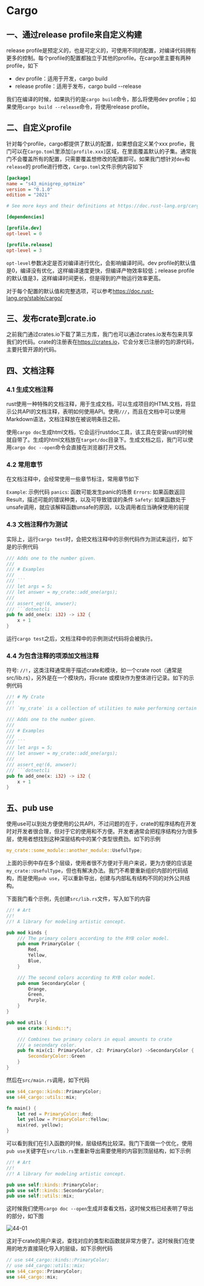 # Cargo

## 一、通过release profile来自定义构建

release profile是预定义的，也是可定义的，可使用不同的配置，对编译代码拥有更多的控制。每个profile的配置都独立于其他的profile。在cargo里主要有两种profile，如下

- dev profile：适用于开发，cargo build
- release profile：适用于发布，cargo build --release

我们在编译的时候，如果执行的是`cargo build`命令，那么将使用dev profile；如果使用`cargo build --release`命令，将使用release profile。

## 二、自定义profile

针对每个profile，cargo都提供了默认的配置，如果想自定义某个xxx profie，我门可以在`Cargo.toml`里添加`[profile.xxx]`区域，在里面覆盖默认的子集。通常我门不会覆盖所有的配置，只需要覆盖想修改的配置即可。如果我门想针对`dev`和`release`的 profle进行修改，`Cargo.toml`文件示例内容如下

```ini
[package]
name = "s43_minigrep_optmize"
version = "0.1.0"
edition = "2021"

# See more keys and their definitions at https://doc.rust-lang.org/cargo/reference/manifest.html

[dependencies]

[profile.dev]
opt-level = 0

[profile.release]
opt-level = 3
```

`opt-level`参数决定是否对编译进行优化，会影响编译时间。dev profile的默认值是0，编译没有优化，这样编译速度更快，但编译产物效率较低；release profile的默认值是3，这样编译时间更长，但是得到的产物运行效率更高。

对于每个配置的默认值和完整选项，可以参考<https://doc.rust-lang.org/stable/cargo/>

## 三、发布crate到crate.io

之前我门通过crates.io下载了第三方库，我门也可以通过crates.io发布包来共享我们的代码。crate的注册表在<https://crates.io>，它会分发已注册的包的源代码，主要托管开源的代码。

## 四、文档注释

### 4.1 生成文档注释

rust使用一种特殊的文档注释，用于生成文档，可以生成项目的HTML文档，将显示公共API的文档注释，表明如何使用API。使用`///`，而且在文档中可以使用Markdown语法，文档注释放在被说明条目之前。

使用`cargo doc`生成html文档，它会运行rustdoc工具，该工具在安装rust的时候就自带了。生成的html文档放在`target/doc`目录下。生成文档之后，我门可以使用`cargo doc --open`命令会直接在浏览器打开文档。

### 4.2 常用章节

在文档注释中，会经常使用一些章节标注，常用章节如下

`Example`: 示例代码
`panics`: 函数可能发生panic的场景
`Errors`: 如果函数返回Result，描述可能的错误种类，以及可导致错误的条件
`Safety`: 如果函数处于unsafe调用，就应该解释函数unsafe的原因，以及调用者应当确保使用的前提

### 4.3 文档注释作为测试

实际上，运行`cargo test`时，会把文档注释中的示例代码作为测试来运行，如下是的示例代码

```rust
/// Adds one to the number given.
/// 
/// # Examples
///
/// ```
/// let args = 5;
/// let answer = my_crate::add_one(args);
/// 
/// assert_eq!(6, anwser);
/// ```dotnetcli
pub fn add_one(x: i32) -> i32 {
    x + 1
}
```

运行`cargo test`之后，文档注释中的示例测试代码将会被执行。

### 4.4 为包含注释的项添加文档注释

符号: `//!`，这类注释通常用于描述crate和模块，如一个crate root（通常是src/lib.rs），另外是在一个模块内，将crate 或模块作为整体进行记录。如下的示例代码

```rust
//! # My Crate
//! 
//! `my_crate` is a collection of utilities to make performing certain calculations more convenient

/// Adds one to the number given.
/// 
/// # Examples
///
/// ```
/// let args = 5;
/// let answer = my_crate::add_one(args);
/// 
/// assert_eq!(6, anwser);
/// ```dotnetcli
pub fn add_one(x: i32) -> i32 {
    x + 1
}
```

## 五、pub use

使用use可以到处方便使用的公共API，不过问题的在于，crate的程序结构在开发时对开发者很合理，但对于它的使用和不方便。开发者通常会把程序结构分为很多层，使用者想找到这种深层结构中的某个类型很费劲。如下的示例

```rust
my_crate::some_module::another_module::UsefulType;
```

上面的示例中存在多个层级，使用者很不方便对于用户来说，更为方便的应该是`my_crate::UsefulType`，但也有解决办法。我门不希要重新组织内部的代码结构，而是使用`pub use`，可以重新导出，创建与内部私有结构不同的对外公共结构。

下面我门看个示例，先创建`src/lib.rs`文件，写入如下的内容

```rust
//! # Art
//! 
//! A library for modeling artistic concept.

pub mod kinds {
    /// The primary colors according to the RYB color model.
    pub enum PrimaryColor {
        Red,
        Yellow,
        Blue,
    }

    /// The second colors according to RYB color model.
    pub enum SecondaryColor {
        Orange,
        Green,
        Purple,
    }
}

pub mod utils {
    use crate::kinds::*;

    /// Combines two primary colors in equal amounts to crate
    /// a secondary color.
    pub fn mix(c1: PrimaryColor, c2: PrimaryColor) ->SecondaryColor {
        SecondaryColor::Green
    }
}
```

然后在`src/main.rs`调用，如下代码

```rust
use s44_cargo::kinds::PrimaryColor;
use s44_cargo::utils::mix;

fn main() {
    let red = PrimaryColor::Red;
    let yellow = PrimaryColor::Yellow;
    mix(red, yellow);
}
```

可以看到我们在引入函数的时候，层级结构比较深。我门下面做一个优化，使用`pub use`关键字在`src/lib.rs`里重新导出需要使用的内容到顶层结构，如下示例

```rust
//! # Art
//! 
//! A library for modeling artistic concept.

pub use self::kinds::PrimaryColor;
pub use self::kinds::SecondaryColor;
pub use self::utils::mix;
```

这时候我们使用`cargo doc --open`生成并查看文档，这时候文档已经表明了导出的部分，如下图

![44-01](./img/44-01.png)

这对于crate的用户来说，查找对应的类型和函数就非常方便了。这时候我们在使用的地方直接简化导入的层级，如下示例代码

```rust
// use s44_cargo::kinds::PrimaryColor;
// use s44_cargo::utils::mix;
use s44_cargo::PrimaryColor;
use s44_cargo::mix;
```
